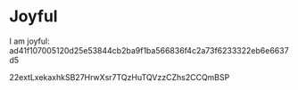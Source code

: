 # Joyful

I am joyful: ad41f107005120d25e53844cb2ba9f1ba566836f4c2a73f6233322eb6e6637d5


22extLxekaxhkSB27HrwXsr7TQzHuTQVzzCZhs2CCQmBSP